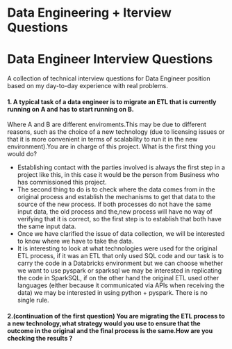 # Data Engineering  + Iterview Questions

# Data Engineer Interview Questions
A collection of technical interview questions for Data Engineer position based on my day-to-day experience with real problems.


#### 1. A typical task of a data engineer is to migrate an ETL that is currently running on A and has to start running on B.
Where A and B are different enviroments.This may be due to different reasons, such as the choice of a new technology (due to licensing issues
or that it is more convenient in terms of scalability to run it in the new environment).You are in charge of this project. What is the first thing you would do? 

- Establishing contact with the parties involved is always the first step in a project like this, in this case it would be the person from Business who has commissioned this project.
- The second thing to do is to check where the data comes from in the original process and establish the mechanisms to get that data to the source of the new process.
  If both processes do not have the same input data, the old process and the,new process will have no way of verifying that it is correct, so the first step is to establish that both have the same input data.
- Once we have clarified the issue of data collection, we will be interested to know where we have to take the data.
- It is interesting to look at what technologies were used for the original ETL process, if it was an ETL that only used SQL code and our task is to carry the code in a Databricks environment but we can choose whether we want to use pyspark or sparksql we may be interested in replicating the code in SparkSQL, if on the other hand the original ETL used other languages 
 (either because it communicated via APIs when receiving the data) we may be interested in using python + pyspark. There is no single rule.
 
#### 2.(continuation of the first question) You are migrating the ETL process to a new technology,what strategy would you use to ensure that the outcome in the original and the final process is the same.How are you checking the results ? 
